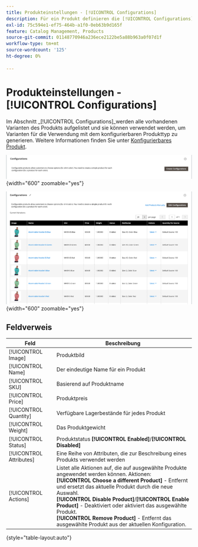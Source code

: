 ```yaml
---
title: Produkteinstellungen - [!UICONTROL Configurations]
description: Für ein Produkt definieren die [!UICONTROL Configurations] Varianten zur Verwendung mit dem konfigurierbaren Produkttyp.
exl-id: 75c594e1-ef75-464b-a1f0-0eb63b9d165f
feature: Catalog Management, Products
source-git-commit: 01148770946a236ece2122be5a88b963a0f07d1f
workflow-type: tm+mt
source-wordcount: '125'
ht-degree: 0%

---
```


# Produkteinstellungen - [!UICONTROL Configurations]

Im Abschnitt _[!UICONTROL Configurations]_werden alle vorhandenen Varianten des Produkts aufgelistet und sie können verwendet werden, um Varianten für die Verwendung mit dem konfigurierbaren Produkttyp zu generieren. Weitere Informationen finden Sie unter [Konfigurierbares Produkt](product-create-configurable.md).

![Abschnitt „Konfigurationen](./assets/product-configurable-create-configurations.png){width="600" zoomable="yes"}

![Produktkonfigurationen](./assets/product-configurations-hoodie.png){width="600" zoomable="yes"}

## Feldverweis

| Feld | Beschreibung |
|--- |--- |
| [!UICONTROL Image] | Produktbild |
| [!UICONTROL Name] | Der eindeutige Name für ein Produkt |
| [!UICONTROL SKU] | Basierend auf Produktname |
| [!UICONTROL Price] | Produktpreis |
| [!UICONTROL Quantity] | Verfügbare Lagerbestände für jedes Produkt |
| [!UICONTROL Weight] | Das Produktgewicht |
| [!UICONTROL Status] | Produktstatus **[!UICONTROL Enabled]**/**[!UICONTROL Disabled]** |
| [!UICONTROL Attributes] | Eine Reihe von Attributen, die zur Beschreibung eines Produkts verwendet werden |
| [!UICONTROL Actions] | Listet alle Aktionen auf, die auf ausgewählte Produkte angewendet werden können. Aktionen:<br /> **[!UICONTROL Choose a different Product]** - Entfernt und ersetzt das aktuelle Produkt durch die neue Auswahl.<br /> **[!UICONTROL Disable Product]**/**[!UICONTROL Enable Product]** - Deaktiviert oder aktiviert das ausgewählte Produkt.<br /> **[!UICONTROL Remove Product]** - Entfernt das ausgewählte Produkt aus der aktuellen Konfiguration. |

{style="table-layout:auto"}
